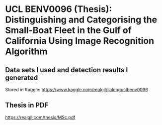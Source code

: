 # UCL BENV0096 (Thesis): Distinguishing and Categorising the Small-Boat Fleet in the Gulf of California Using Image Recognition Algorithm
## Data sets I used and detection results I generated
Stored in Kaggle: https://www.kaggle.com/realgjl/jialenguclbenv0096

## Thesis in PDF
https://realgjl.com/thesis/MSc.pdf
